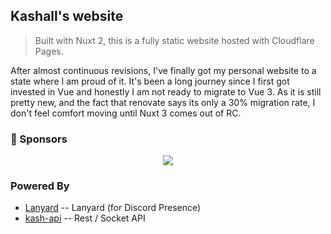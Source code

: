 ## Kashall's website

<p align="center">

</p>

> Built with Nuxt 2, this is a fully static website hosted with Cloudflare Pages.

After almost continuous revisions, I've finally got my personal website to a state where I am proud of it. It's been a long journey since I first got invested in Vue and honestly I am not ready to migrate to Vue 3. As it is still pretty new, and the fact that renovate says its only a 30% migration rate, I don't feel comfort moving until Nuxt 3 comes out of RC.

### 💖 Sponsors

<p align="center">
    <a href="https://github.com/sponsors/kashalls">
        <img src="https://cdn.jsdelivr.net/gh/kashalls/kashalls/sponsors/sponsors.svg" />
    </a>
</p>

### Powered By

- [Lanyard](https://github.com/phineas/lanyard) -- Lanyard (for Discord Presence)
- [kash-api](https://github.com/kashalls/kash-api) -- Rest / Socket API